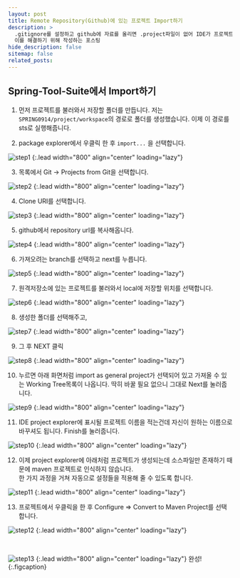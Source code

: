 ```yaml
---
layout: post
title: Remote Repository(Github)에 있는 프로젝트 Import하기
description: >
  .gitignore를 설정하고 github에 자료를 올리면 .project파일이 없어 IDE가 프로젝트로 인식하지 못한다.  
  이를 해결하기 위해 작성하는 포스팅
hide_description: false
sitemap: false
related_posts:
---
```


## Spring-Tool-Suite에서 Import하기

1. 먼저 프로젝트를 불러와서 저장할 폴더를 만듭니다.
   저는 `SPRING0914/project/workspace`의 경로로 폴더를 생성했습니다.
   이제 이 경로를 sts로 실행해줍니다.

2. package explorer에서 우클릭 한 후 `import...` 을 선택합니다.

![step1](/assets/img/Remote/sts1.png)
{:.lead width="800" align="center" loading="lazy"}

3. 목록에서 Git → Projects from Git을 선택합니다.

![step2](/assets/img/Remote/sts2.png)
{:.lead width="800" align="center" loading="lazy"}

4. Clone URI를 선택합니다.

![step3](/assets/img/Remote/sts3.png)
{:.lead width="800" align="center" loading="lazy"}

5. github에서 repository url를 복사해옵니다.

![step4](/assets/img/Remote/sts4.png)
{:.lead width="800" align="center" loading="lazy"}

6. 가져오려는 branch를 선택하고 next를 누릅니다.

![step5](/assets/img/Remote/sts5.png)
{:.lead width="800" align="center" loading="lazy"}

7. 원격저장소에 있는 프로젝트를 불러와서 local에 저장할 위치를 선택합니다.

![step6](/assets/img/Remote/sts6.png)
{:.lead width="800" align="center" loading="lazy"}

8. 생성한 폴더를 선택해주고,

![step7](/assets/img/Remote/sts7.png)
{:.lead width="800" align="center" loading="lazy"}

9. 그 후 NEXT 클릭

![step8](/assets/img/Remote/sts8.png)
{:.lead width="800" align="center" loading="lazy"}

10. 누르면 아래 화면처럼 import as general project가 선택되어 있고 가져올 수 있는 Working Tree목록이 나옵니다.
    딱히 바꿀 필요 없으니 그대로 Next를 눌러줍니다.

![step9](/assets/img/Remote/sts9.png)
{:.lead width="800" align="center" loading="lazy"}

11. IDE project explorer에 표시될 프로젝트 이름을 적는건데 자신이 원하는 이름으로 바꾸셔도 됩니다. Finish를 눌러줍니다.

![step10](/assets/img/Remote/sts10.png)
{:.lead width="800" align="center" loading="lazy"}

12. 이제 project explorer에 아래처럼 프로젝트가 생성되는데 소스파일만 존재하기 때문에 maven 프로젝트로 인식하지 않습니다.  
    한 가지 과정을 거쳐 자동으로 설정들을 적용해 줄 수 있도록 합니다.

![step11](/assets/img/Remote/sts11.jpg)
{:.lead width="800" align="center" loading="lazy"}

13. 프로젝트에서 우클릭을 한 후 Configure ⇒ Convert to Maven Project를 선택합니다.

![step12](/assets/img/Remote/sts12.png)
{:.lead width="800" align="center" loading="lazy"}

<br/>

![step13](/assets/img/Remote/sts13.jpg)
{:.lead width="800" align="center" loading="lazy"}
완성!
{:.figcaption}
